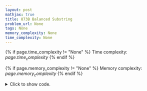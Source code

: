 ```yaml
---
layout: post
mathjax: true
title: 873B Balanced Substring
problem_url: None
tags: None
memory_complexity: None
time_complexity: None
---
```




{% if page.time_complexity != "None" %}
Time complexity: ${{ page.time_complexity }}$
{% endif %}

{% if page.memory_complexity != "None" %}
Memory complexity: ${{ page.memory_complexity }}$
{% endif %}

<details>
<summary>
<p style="display:inline">Click to show code.</p>
</summary>
```cpp
{% raw %}
using namespace std;
using ll = long long;
using ii = pair<int, int>;
using vi = vector<int>;
int solve1(vi a)
{
    int n = (int)a.size(), ans = 0;
    for (int l = 0; l < n - 1; ++l)
        for (int r = l + 1; r < n; ++r)
            if (accumulate(a.begin() + l, a.begin() + r + 1, 0) == 0)
                ans = max(ans, (r - l + 1));
    return ans;
}
vi prefix_sum(vi a)
{
    int n = (int)a.size();
    vi pa(n);
    for (int i = 0; i < n; ++i)
        pa[i] = a[i] + (i == 0 ? 0 : pa[i - 1]);
    return pa;
}
int solve2(vi a)
{
    int n = (int)a.size(), ans = 0;
    vi pa = prefix_sum(a);
    auto sum = [&pa](int l, int r) { return pa[r] - (l == 0 ? 0 : pa[l - 1]); };
    for (int l = 0; l < n - 1; ++l)
        for (int r = l + 1; r < n; ++r)
            if (sum(l, r) == 0)
                ans = max(ans, (r - l + 1));
    return ans;
}
int solve3(vi a)
{
    int n = (int)a.size(), ans = 0;
    map<int, int> sum_ix;
    sum_ix[0] = -1;
    int ps = 0;
    for (int i = 0; i < n; ++i)
    {
        ps += a[i];
        if (sum_ix.find(ps) == sum_ix.end())
            sum_ix[ps] = i;
        else
            ans = max(ans, i - sum_ix[ps]);
    }
    return ans;
}
int main(void)
{
    int n;
    string s;
    cin >> n >> s;
    vi a(n);
    transform(s.begin(), s.end(), a.begin(), [](char c) { return c == '0' ? -1 : +1; });
    cout << solve3(a) << endl;
    return 0;
}

{% endraw %}
```
</details>

